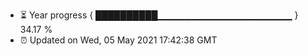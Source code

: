 - ⏳ Year progress { ██████████▁▁▁▁▁▁▁▁▁▁▁▁▁▁▁▁▁▁▁▁ } 34.17 %
- ⏰ Updated on Wed, 05 May 2021 17:42:38 GMT

